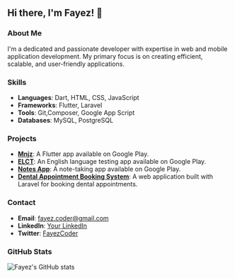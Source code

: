 ## Hi there, I'm Fayez! 👋

### About Me
I'm a dedicated and passionate developer with expertise in web and mobile application development. My primary focus is on creating efficient, scalable, and user-friendly applications.

### Skills
- **Languages**: Dart, HTML, CSS, JavaScript
- **Frameworks**: Flutter, Laravel
- **Tools**: Git,Composer, Google App Script
- **Databases**: MySQL, PostgreSQL

### Projects
- **[Mnjz](https://play.google.com/store/apps/details?id=com.fayezcoder.mnjz_sqflite)**: A Flutter app available on Google Play.
- **[ELCT](https://play.google.com/store/apps/details?id=com.fayezcoder.english)**: An English language testing app available on Google Play.
- **[Notes App](https://play.google.com/store/apps/details?id=com.fayezcoder.write)**: A note-taking app available on Google Play.
- **[Dental Appointment Booking System](https://github.com/fayezCoder/dental-appointment)**: A web application built with Laravel for booking dental appointments.

### Contact
- **Email**: [fayez.coder@gmail.com](mailto:fayez.coder@gmail.com)
- **LinkedIn**: [Your LinkedIn](https://www.linkedin.com/in/your-profile)
- **Twitter**: [FayezCoder](https://x.com/faizCoder)

### GitHub Stats
![Fayez's GitHub stats](https://github-readme-stats.vercel.app/api?username=fayezCoder&show_icons=true&theme=radical)
